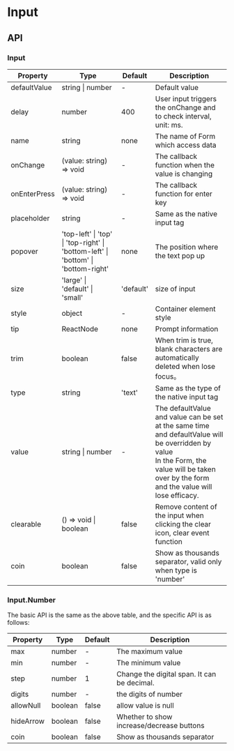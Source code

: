 # Input

<example />

## API

### Input

| Property | Type | Default | Description |
| --- | --- | --- | --- |
| defaultValue | string \| number | - | Default value |
| delay | number | 400 | User input triggers the onChange and to check interval, unit: ms.|
| name | string | none | The name of Form which access data |
| onChange | (value: string) => void | - | The callback function when the value is changing |
| onEnterPress | (value: string) => void | - | The callback function for enter key |
| placeholder | string | - | Same as the native input tag |
| popover | 'top-left' \| 'top' \| 'top-right' \| 'bottom-left' \| 'bottom' \| 'bottom-right' | none | The position where the text pop up |
| size | 'large' \| 'default' \| 'small' | 'default' | size of input |
| style | object | - | Container element style |
| tip | ReactNode | none | Prompt information |
| trim | boolean | false | When trim is true, blank characters are automatically deleted when lose focus。 |
| type | string | 'text' | Same as the type of the native input tag |
| value | string \| number | - | The defaultValue and value can be set at the same time and defaultValue will be overridden by value<br />In the Form, the value will be taken over by the form and the value will lose efficacy. |
| clearable | () => void \| boolean | false | Remove content of the input when clicking the clear icon, clear event function |
| coin | boolean | false | Show as thousands separator, valid only when type is 'number' |

### Input.Number

The basic API is the same as the above table, and the specific API is as follows:

| Property | Type | Default | Description |
| --- | --- | --- | --- |
| max | number | - | The maximum value |
| min | number | - | The minimum value|
| step | number | 1 | Change the digital span. It can be decimal. |
| digits | number | - | the digits of number |
| allowNull | boolean | false | allow value is null |
| hideArrow | boolean | false | Whether to show increase/decrease buttons |
| coin | boolean | false | Show as thousands separator |
